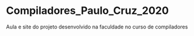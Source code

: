 # Compiladores_Paulo_Cruz_2020
 Aula e site do projeto desenvolvido na faculdade no curso de compiladores
